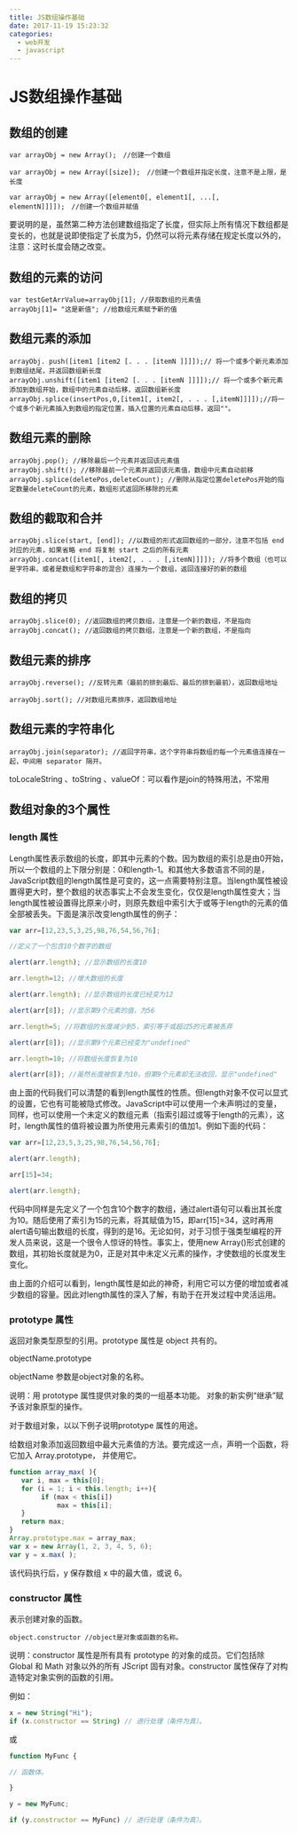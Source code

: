 ```yaml
---
title: JS数组操作基础
date: 2017-11-19 15:23:32
categories:
  - web开发
  - javascript
---
```

# JS数组操作基础

## 数组的创建
```
var arrayObj = new Array();　//创建一个数组

var arrayObj = new Array([size]);　//创建一个数组并指定长度，注意不是上限，是长度

var arrayObj = new Array([element0[, element1[, ...[, elementN]]]]);　//创建一个数组并赋值
```
要说明的是，虽然第二种方法创建数组指定了长度，但实际上所有情况下数组都是变长的，也就是说即使指定了长度为5，仍然可以将元素存储在规定长度以外的，注意：这时长度会随之改变。

## 数组的元素的访问

    var testGetArrValue=arrayObj[1]; //获取数组的元素值
    arrayObj[1]= "这是新值"; //给数组元素赋予新的值

## 数组元素的添加

    arrayObj. push([item1 [item2 [. . . [itemN ]]]]);// 将一个或多个新元素添加到数组结尾，并返回数组新长度
    arrayObj.unshift([item1 [item2 [. . . [itemN ]]]]);// 将一个或多个新元素添加到数组开始，数组中的元素自动后移，返回数组新长度
    arrayObj.splice(insertPos,0,[item1[, item2[, . . . [,itemN]]]]);//将一个或多个新元素插入到数组的指定位置，插入位置的元素自动后移，返回""。

## 数组元素的删除

    arrayObj.pop(); //移除最后一个元素并返回该元素值
    arrayObj.shift(); //移除最前一个元素并返回该元素值，数组中元素自动前移
    arrayObj.splice(deletePos,deleteCount); //删除从指定位置deletePos开始的指定数量deleteCount的元素，数组形式返回所移除的元素

## 数组的截取和合并

    arrayObj.slice(start, [end]); //以数组的形式返回数组的一部分，注意不包括 end 对应的元素，如果省略 end 将复制 start 之后的所有元素
    arrayObj.concat([item1[, item2[, . . . [,itemN]]]]); //将多个数组（也可以是字符串，或者是数组和字符串的混合）连接为一个数组，返回连接好的新的数组

## 数组的拷贝

    arrayObj.slice(0); //返回数组的拷贝数组，注意是一个新的数组，不是指向
    arrayObj.concat(); //返回数组的拷贝数组，注意是一个新的数组，不是指向

## 数组元素的排序

    arrayObj.reverse(); //反转元素（最前的排到最后、最后的排到最前），返回数组地址

    arrayObj.sort(); //对数组元素排序，返回数组地址

## 数组元素的字符串化

    arrayObj.join(separator); //返回字符串，这个字符串将数组的每一个元素值连接在一起，中间用 separator 隔开。

toLocaleString 、toString 、valueOf：可以看作是join的特殊用法，不常用

## 数组对象的3个属性

### length 属性

Length属性表示数组的长度，即其中元素的个数。因为数组的索引总是由0开始，所以一个数组的上下限分别是：0和length-1。和其他大多数语言不同的是，JavaScript数组的length属性是可变的，这一点需要特别注意。当length属性被设置得更大时，整个数组的状态事实上不会发生变化，仅仅是length属性变大；当length属性被设置得比原来小时，则原先数组中索引大于或等于length的元素的值全部被丢失。下面是演示改变length属性的例子：


```js
var arr=[12,23,5,3,25,98,76,54,56,76];

//定义了一个包含10个数字的数组

alert(arr.length); //显示数组的长度10

arr.length=12; //增大数组的长度

alert(arr.length); //显示数组的长度已经变为12

alert(arr[8]); //显示第9个元素的值，为56

arr.length=5; //将数组的长度减少到5，索引等于或超过5的元素被丢弃

alert(arr[8]); //显示第9个元素已经变为"undefined"

arr.length=10; //将数组长度恢复为10

alert(arr[8]); //虽然长度被恢复为10，但第9个元素却无法收回，显示"undefined"
```
由上面的代码我们可以清楚的看到length属性的性质。但length对象不仅可以显式的设置，它也有可能被隐式修改。JavaScript中可以使用一个未声明过的变量，同样，也可以使用一个未定义的数组元素（指索引超过或等于length的元素），这时，length属性的值将被设置为所使用元素索引的值加1。例如下面的代码：


```js
var arr=[12,23,5,3,25,98,76,54,56,76];

alert(arr.length);

arr[15]=34;

alert(arr.length);
```
代码中同样是先定义了一个包含10个数字的数组，通过alert语句可以看出其长度为10。随后使用了索引为15的元素，将其赋值为15，即arr[15]=34，这时再用alert语句输出数组的长度，得到的是16。无论如何，对于习惯于强类型编程的开发人员来说，这是一个很令人惊讶的特性。事实上，使用new Array()形式创建的数组，其初始长度就是为0，正是对其中未定义元素的操作，才使数组的长度发生变化。

由上面的介绍可以看到，length属性是如此的神奇，利用它可以方便的增加或者减少数组的容量。因此对length属性的深入了解，有助于在开发过程中灵活运用。

### prototype 属性

返回对象类型原型的引用。prototype 属性是 object 共有的。

objectName.prototype

objectName 参数是object对象的名称。

说明：用 prototype 属性提供对象的类的一组基本功能。 对象的新实例“继承”赋予该对象原型的操作。

对于数组对象，以以下例子说明prototype 属性的用途。

给数组对象添加返回数组中最大元素值的方法。要完成这一点，声明一个函数，将它加入 Array.prototype， 并使用它。


```js
function array_max( ){
   var i, max = this[0];
   for (i = 1; i < this.length; i++){
        if (max < this[i])
            max = this[i];
   }
   return max;
}
Array.prototype.max = array_max;
var x = new Array(1, 2, 3, 4, 5, 6);
var y = x.max( );
```
该代码执行后，y 保存数组 x 中的最大值，或说 6。

### constructor 属性

表示创建对象的函数。

    object.constructor //object是对象或函数的名称。

说明：constructor 属性是所有具有 prototype 的对象的成员。它们包括除 Global 和 Math 对象以外的所有 JScript 固有对象。constructor 属性保存了对构造特定对象实例的函数的引用。

例如：

```js
x = new String("Hi");
if (x.constructor == String) // 进行处理（条件为真）。
```

或
```js
function MyFunc {

// 函数体。

}

y = new MyFunc;

if (y.constructor == MyFunc) // 进行处理（条件为真）。
```
